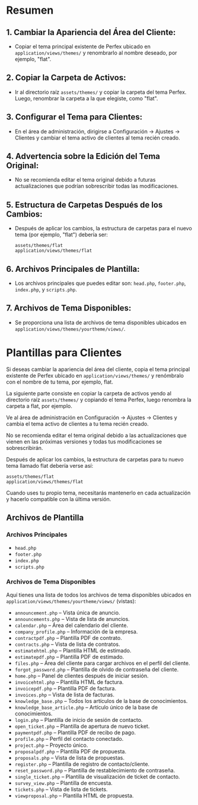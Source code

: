 # Resumen

## 1. **Cambiar la Apariencia del Área del Cliente:**
   - Copiar el tema principal existente de Perfex ubicado en `application/views/themes/` y renombrarlo al nombre deseado, por ejemplo, "flat".

## 2. **Copiar la Carpeta de Activos:**
   - Ir al directorio raíz `assets/themes/` y copiar la carpeta del tema Perfex. Luego, renombrar la carpeta a la que elegiste, como "flat".

## 3. **Configurar el Tema para Clientes:**
   - En el área de administración, dirigirse a Configuración -> Ajustes -> Clientes y cambiar el tema activo de clientes al tema recién creado.

## 4. **Advertencia sobre la Edición del Tema Original:**
   - No se recomienda editar el tema original debido a futuras actualizaciones que podrían sobrescribir todas las modificaciones.

## 5. **Estructura de Carpetas Después de los Cambios:**
   - Después de aplicar los cambios, la estructura de carpetas para el nuevo tema (por ejemplo, "flat") debería ser:
     ```
     assets/themes/flat
     application/views/themes/flat
     ```

## 6. **Archivos Principales de Plantilla:**
   - Los archivos principales que puedes editar son: `head.php`, `footer.php`, `index.php`, y `scripts.php`.

## 7. **Archivos de Tema Disponibles:**
   - Se proporciona una lista de archivos de tema disponibles ubicados en `application/views/themes/yourtheme/views/`.




# Plantillas para Clientes

Si deseas cambiar la apariencia del área del cliente, copia el tema principal existente de Perfex ubicado en `application/views/themes/` y renómbralo con el nombre de tu tema, por ejemplo, flat.

La siguiente parte consiste en copiar la carpeta de activos yendo al directorio raíz `assets/themes/` y copiando el tema Perfex, luego renombra la carpeta a flat, por ejemplo.

Ve al área de administración en Configuración -> Ajustes -> Clientes y cambia el tema activo de clientes a tu tema recién creado.

No se recomienda editar el tema original debido a las actualizaciones que vienen en las próximas versiones y todas tus modificaciones se sobrescribirán.

Después de aplicar los cambios, la estructura de carpetas para tu nuevo tema llamado flat debería verse así:

```
assets/themes/flat
application/views/themes/flat
```

Cuando uses tu propio tema, necesitarás mantenerlo en cada actualización y hacerlo compatible con la última versión.

## Archivos de Plantilla
### Archivos Principales

- `head.php`
- `footer.php`
- `index.php`
- `scripts.php`

### Archivos de Tema Disponibles
Aquí tienes una lista de todos los archivos de tema disponibles ubicados en `application/views/themes/yourtheme/views/` (vistas):

- `announcement.php` – Vista única de anuncio.
- `announcements.php` – Vista de lista de anuncios.
- `calendar.php` – Área del calendario del cliente.
- `company_profile.php` – Información de la empresa.
- `contractpdf.php` – Plantilla PDF de contrato.
- `contracts.php` – Vista de lista de contratos.
- `estimatehtml.php` – Plantilla HTML de estimado.
- `estimatepdf.php` – Plantilla PDF de estimado.
- `files.php` – Área del cliente para cargar archivos en el perfil del cliente.
- `forgot_password.php` – Plantilla de olvido de contraseña del cliente.
- `home.php` – Panel de clientes después de iniciar sesión.
- `invoicehtml.php` – Plantilla HTML de factura.
- `invoicepdf.php` – Plantilla PDF de factura.
- `invoices.php` – Vista de lista de facturas.
- `knowledge_base.php` – Todos los artículos de la base de conocimientos.
- `knowledge_base_article.php` – Artículo único de la base de conocimientos.
- `login.php` – Plantilla de inicio de sesión de contacto.
- `open_ticket.php` – Plantilla de apertura de nuevo ticket.
- `paymentpdf.php` – Plantilla PDF de recibo de pago.
- `profile.php` – Perfil del contacto conectado.
- `project.php` – Proyecto único.
- `proposalpdf.php` – Plantilla PDF de propuesta.
- `proposals.php` – Vista de lista de propuestas.
- `register.php` – Plantilla de registro de contacto/cliente.
- `reset_password.php` – Plantilla de restablecimiento de contraseña.
- `single_ticket.php` – Plantilla de visualización de ticket de contacto.
- `survey_view.php` – Plantilla de encuesta.
- `tickets.php` – Vista de lista de tickets.
- `viewproposal.php` – Plantilla HTML de propuesta.


